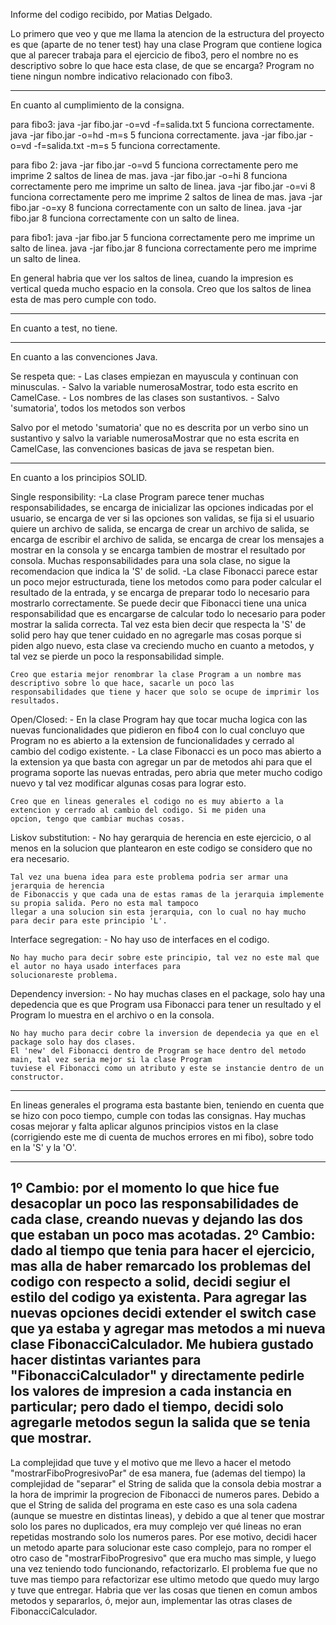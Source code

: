 Informe del codigo recibido, por Matias Delgado.

Lo primero que veo y que me llama la atencion de la estructura del proyecto es que (aparte de no tener test) hay una
clase Program que contiene logica que al parecer trabaja para el ejercicio de fibo3, pero el nombre no es descriptivo
sobre lo que hace esta clase, de que se encarga? Program no tiene ningun nombre indicativo relacionado con fibo3.

------------------------------------------------------------------------------------------------------------------------

En cuanto al cumplimiento de la consigna.

para fibo3:
    java -jar fibo.jar -o=vd -f=salida.txt 5 funciona correctamente.    
    java -jar fibo.jar -o=hd -m=s 5 funciona correctamente.
    java -jar fibo.jar -o=vd -f=salida.txt -m=s 5 funciona correctamente.

para fibo 2:
    java -jar fibo.jar -o=vd 5 funciona correctamente pero me imprime 2 saltos de linea de mas.
    java -jar fibo.jar -o=hi 8 funciona correctamente pero me imprime un salto de linea.
    java -jar fibo.jar -o=vi 8  funciona correctamente pero me imprime 2 saltos de linea de mas.
    java -jar fibo.jar -o=xy 8 funciona correctamente con un salto de linea.
    java -jar fibo.jar 8 funciona correctamente con un salto de linea.

para fibo1:
    java -jar fibo.jar 5 funciona correctamente pero me imprime un salto de linea.
    java -jar fibo.jar 8 funciona correctamente pero me imprime un salto de linea.

En general habria que ver los saltos de linea, cuando la impresion es vertical queda mucho espacio en la consola.
Creo que los saltos de linea esta de mas pero cumple con todo.

------------------------------------------------------------------------------------------------------------------------

En cuanto a test, no tiene.

------------------------------------------------------------------------------------------------------------------------

En cuanto a las convenciones Java.

Se respeta que:
    - Las clases empiezan en mayuscula y continuan con minusculas.
    - Salvo la variable numerosaMostrar, todo esta escrito en CamelCase.
    - Los nombres de las clases son sustantivos.
    - Salvo 'sumatoria', todos los metodos son verbos

Salvo por el metodo 'sumatoria' que no es descrita por un verbo sino un sustantivo y salvo la variable
numerosaMostrar que no esta escrita en CamelCase, las convenciones basicas de java se respetan bien.

--------------------------------------------------------------------------------------------------------------------

En cuanto a los principios SOLID.

Single responsibility:
    -La clase Program parece tener muchas responsabilidades, se encarga de inicializar las opciones indicadas por el
    usuario, se encarga de ver si las opciones son validas, se fija si el usuario quiere un archivo de salida, se
    encarga de crear un archivo de salida, se encarga de escribir el archivo de salida, se encarga de crear los mensajes
    a mostrar en la consola y se encarga tambien de mostrar el resultado por consola. Muchas responsabilidades para una
    sola clase, no sigue la recomendacion que indica la 'S' de solid.
    -La clase Fibonacci parece estar un poco mejor estructurada, tiene los metodos como para poder calcular el resultado
    de la entrada, y se encarga de preparar todo lo necesario para mostrarlo correctamente. Se puede decir que Fibonacci
    tiene una unica responsabilidad que es encargarse de calcular todo lo necesario para poder mostrar la salida
    correcta. Tal vez esta bien decir que respecta la 'S' de solid pero hay que tener cuidado en no agregarle mas cosas
    porque si piden algo nuevo, esta clase va creciendo mucho en cuanto a metodos, y tal vez se pierde un poco la
    responsabilidad simple.
    
    Creo que estaria mejor renombrar la clase Program a un nombre mas descriptivo sobre lo que hace, sacarle un poco las
    responsabilidades que tiene y hacer que solo se ocupe de imprimir los resultados.

Open/Closed:
    - En la clase Program hay que tocar mucha logica con las nuevas funcionalidades que pidieron en fibo4 con lo cual
    concluyo que Program no es abierto a la extension de funcionalidades y cerrado al cambio del codigo existente.
    - La clase Fibonacci es un poco mas abierto a la extension ya que basta con agregar un par de metodos ahi para
    que el programa soporte las nuevas entradas, pero abria que meter mucho codigo nuevo y tal vez modificar algunas
    cosas para lograr esto.

    Creo que en lineas generales el codigo no es muy abierto a la extencion y cerrado al cambio del codigo. Si me piden una
    opcion, tengo que cambiar muchas cosas.

Liskov substitution:
    - No hay gerarquia de herencia en este ejercicio, o al menos en la solucion que plantearon en este codigo se
    considero que no era necesario.
     
    Tal vez una buena idea para este problema podria ser armar una jerarquia de herencia
    de Fibonaccis y que cada una de estas ramas de la jerarquia implemente su propia salida. Pero no esta mal tampoco
    llegar a una solucion sin esta jerarquia, con lo cual no hay mucho para decir para este principio 'L'.
    
Interface segregation:
    - No hay uso de interfaces en el codigo.
    
    No hay mucho para decir sobre este principio, tal vez no este mal que el autor no haya usado interfaces para 
    solucionareste problema.
    
Dependency inversion:
    - No hay muchas clases en el package, solo hay una depedencia que es que Program usa Fibonacci para tener un
     resultado y el Program lo muestra en el archivo o en la consola.
      
    No hay mucho para decir cobre la inversion de dependecia ya que en el package solo hay dos clases.
    El 'new' del Fibonacci dentro de Program se hace dentro del metodo main, tal vez seria mejor si la clase Program
    tuviese el Fibonacci como un atributo y este se instancie dentro de un constructor.
   
------------------------------------------------------------------------------------------------------------------------

En lineas generales el programa esta bastante bien, teniendo en cuenta que se hizo con poco tiempo, cumple con todas las
consignas. Hay muchas cosas mejorar y falta aplicar algunos principios vistos en la clase (corrigiendo este me di cuenta
 de muchos errores en mi fibo), sobre todo en la 'S' y la 'O'.
 
------------------------------------------------------------------------------------------------------------------------
 
1º Cambio: 
    por el momento lo que hice fue desacoplar un poco las responsabilidades de cada clase, creando nuevas y dejando las
    dos que estaban un poco mas acotadas.
2º Cambio:
   dado al tiempo que tenia para hacer el ejercicio, mas alla de haber remarcado los problemas del codigo con respecto a
   solid, decidi segiur el estilo del codigo ya existenta. Para agregar las nuevas opciones decidi extender el switch
   case que ya estaba y agregar mas metodos a mi nueva clase FibonacciCalculador. Me hubiera gustado hacer distintas
   variantes para "FibonacciCalculador"  y directamente pedirle los valores de impresion a cada instancia en particular;
   pero dado el tiempo, decidi solo agregarle metodos segun la salida que se tenia que mostrar.
------------------------------------------------------------------------------------------------------------------------

La complejidad que tuve y el motivo que me llevo a hacer el metodo "mostrarFiboProgresivoPar" de esa manera, fue
(ademas del tiempo) la complejidad de "separar" el String de salida que la consola debia mostrar a la hora de imprimir
la progrecion de Fibonacci de numeros pares. Debido a que el String de salida del programa en este caso
es una sola cadena (aunque se muestre en distintas lineas), y debido a que al tener que mostrar solo los pares no
duplicados, era muy complejo ver qué lineas no eran repetidas mostrando solo los numeros pares. Por ese motivo, decidi
hacer un metodo aparte para solucionar este caso complejo, para no romper el otro caso de "mostrarFiboProgresivo" que
era mucho mas simple, y luego una vez teniendo todo funcionando, refactorizarlo. El problema fue que no tuve mas tiempo
para refactorizar ese ultimo metodo que quedo muy largo y tuve que entregar. Habria que ver las cosas que tienen en
comun ambos metodos y separarlos, ó, mejor aun, implementar las otras clases de FibonacciCalculador.